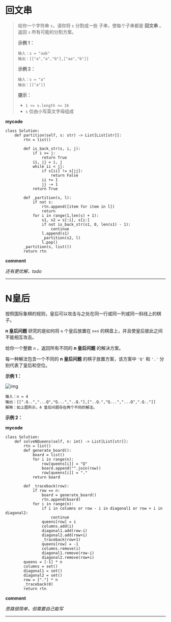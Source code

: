 







# 回文串

> 给你一个字符串 `s`，请你将 `s` 分割成一些 子串，使每个子串都是 **回文串** 。返回 `s` 所有可能的分割方案。
>
>  
>
> **示例 1：**
>
> ```
> 输入：s = "aab"
> 输出：[["a","a","b"],["aa","b"]]
> ```
>
> **示例 2：**
>
> ```
> 输入：s = "a"
> 输出：[["a"]]
> ```
>
>  
>
> **提示：**
>
> - `1 <= s.length <= 16`
> - `s` 仅由小写英文字母组成

**mycode**

```python3
class Solution:
    def partition(self, s: str) -> List[List[str]]:
        rtn = list()

        def is_back_str(s, i, j):
            if i >= j:
                return True
            ii, jj = i, j
            while ii < jj:
                if s[ii] != s[jj]:
                    return False
                ii += 1
                jj -= 1
            return True

        def _partition(s, l):
            if not s:
                rtn.append([item for item in l])
                return
            for i in range(1,len(s) + 1):
                s1, s2 = s[:i], s[i:]
                if not is_back_str(s1, 0, len(s1) - 1):
                    continue
                l.append(s1)
                _partition(s2, l)
                l.pop()
        _partition(s, list())
        return rtn
```

**comment**

*还有更优解，todo*

------

# N皇后

按照国际象棋的规则，皇后可以攻击与之处在同一行或同一列或同一斜线上的棋子。

**n 皇后问题** 研究的是如何将 `n` 个皇后放置在 `n×n` 的棋盘上，并且使皇后彼此之间不能相互攻击。

给你一个整数 `n` ，返回所有不同的 **n 皇后问题** 的解决方案。

每一种解法包含一个不同的 **n 皇后问题** 的棋子放置方案，该方案中 `'Q'` 和 `'.'` 分别代表了皇后和空位。

 

**示例 1：**

![img](https://assets.leetcode.com/uploads/2020/11/13/queens.jpg)

```
输入：n = 4
输出：[[".Q..","...Q","Q...","..Q."],["..Q.","Q...","...Q",".Q.."]]
解释：如上图所示，4 皇后问题存在两个不同的解法。
```

**示例 2：**
 

**mycode**

```python3
class Solution:
    def solveNQueens(self, n: int) -> List[List[str]]:
        rtn = list()
        def generate_board():
            board = list()
            for i in range(n):
                row[queens[i]] = "Q"
                board.append("".join(row))
                row[queens[i]] = "."
            return board
        
        def _traceback(row):
            if row == n:
                board = generate_board()
                rtn.append(board)
            for i in range(n):
                if i in columns or row - i in diagonal1 or row + i in diagonal2:
                    continue
                queens[row] = i
                columns.add(i)
                diagonal1.add(row-i)
                diagonal2.add(row+i)
                _traceback(row+1)
                queens[row] = -1
                columns.remove(i)
                diagonal1.remove(row-i)
                diagonal2.remove(row+i)
        queens = [-1] * n
        columns = set()
        diagonal1 = set()
        diagonal2 = set()
        row = ["."] * n
        _traceback(0)
        return rtn
```

**comment**

*思路很简单，但需要自己能写*

------


